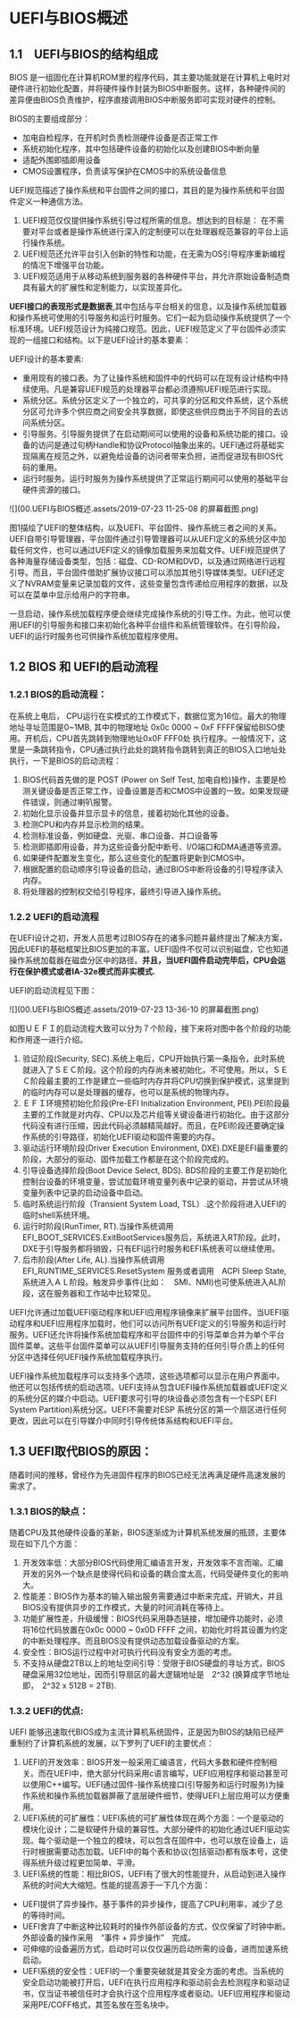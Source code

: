 # UEFI与BIOS概述                     

## 1.1　UEFI与BIOS的结构组成



BIOS 是一组固化在计算机ROM里的程序代码，其主要功能就是在计算机上电时对硬件进行初始化配置，并将硬件操作封装为BIOS中断服务。这样，各种硬件间的差异便由BIOS负责维护，程序直接调用BIOS中断服务即可实现对硬件的控制。

BIOS的主要组成部分：

- 加电自检程序，在开机时负责检测硬件设备是否正常工作
- 系统初始化程序，其中包括硬件设备的初始化以及创建BIOS中断向量
- 适配外围即插即用设备
- CMOS设置程序，负责读写保护在CMOS中的系统设备信息



UEFI规范描述了操作系统和平台固件之间的接口，其目的是为操作系统和平台固件定义一种通信方法。

1. UEFI规范仅仅提供操作系统引导过程所需的信息。想达到的目标是： 在不需要对平台或者是操作系统进行深入的定制便可以在处理器规范兼容的平台上运行操作系统。
2. UEFI规范还允许平台引入创新的特性和功能，在无需为OS引导程序重新编程的情况下增强平台功能。
3. UEFI规范适用于从移动系统到服务器的各种硬件平台，并允许原始设备制造商具有最大的扩展性和定制能力，以实现差异化。



**UEFI接口的表现形式是数据表**,其中包括与平台相关的信息，以及操作系统加载器和操作系统可使用的引导服务和运行时服务。它们一起为启动操作系统提供了一个标准环境。UEFI规范设计为纯接口规范。因此，UEFI规范定义了平台固件必须实现的一组接口和结构。以下是UEFI设计的基本要素：

UEFI设计的基本要素:

- 重用现有的接口表。为了让操作系统和固件中的代码可以在现有设计结构中持续使用。凡是兼容UEFI规范的处理器平台都必须遵照UEFI规范进行实现。
- 系统分区。系统分区定义了一个独立的，可共享的分区和文件系统，这个系统分区可允许多个供应商之间安全共享数据，即使这些供应商出于不同目的去访问系统分区。
- 引导服务。引导服务提供了在启动期间可以使用的设备和系统功能的接口。设备的访问是通过句柄Handle和协议Protocol抽象出来的。UEFI通过将基础实现隔离在规范之外，以避免给设备的访问者带来负担，进而促进现有BIOS代码的重用。
- 运行时服务。运行时服务为操作系统提供了正常运行期间可以使用的基础平台硬件资源的接口。

![](00.UEFI与BIOS概述.assets/2019-07-23 11-25-08 的屏幕截图.png)

图1描绘了UEFI的整体结构，以及UEFI、平台固件、操作系统三者之间的关系。UEFI自带引导管理器，平台固件通过引导管理器可以从UEFI定义的系统分区中加载任何文件，也可以通过UEFI定义的镜像加载服务来加载文件。UEFI规范提供了各种海量存储设备类型，包括：磁盘、CD-ROM和DVD，以及通过网络进行远程引导。而且，平台固件借助扩展协议接口可以添加其他引导媒体类型。UEFI还定义了NVRAM变量来记录加载的文件，这些变量包含传递给应用程序的数据，以及可以在菜单中显示给用户的字符串。

一旦启动，操作系统加载程序便会继续完成操作系统的引导工作。为此，他可以使用UEFI的引导服务和接口来初始化各种平台组件和系统管理软件。在引导阶段，UEFI的运行时服务也可供操作系统加载程序使用。

## 1.2 BIOS 和 UEFI的启动流程

### 1.2.1 BIOS的启动流程：

在系统上电后， CPU运行在实模式的工作模式下，数据位宽为16位。最大的物理地址寻址范围是0~1MB, 其中的物理地址 0x0c 0000 ~ 0xF FFFF保留给BISO使用。开机后，CPU首先跳转到物理地址0x0F FFF0处 执行程序。一般情况下，这里是一条跳转指令，CPU通过执行此处的跳转指令跳转到真正的BIOS入口地址处执行，一下是BIOS的启动流程：

1. BIOS代码首先做的是 POST (Power on Self Test, 加电自检)操作，主要是检测关键设备是否正常工作，设备设置是否和CMOS中设置的一致。如果发现硬件错误，则通过喇叭报警。
2. 初始化显示设备并显示显卡的信息，接着初始化其他的设备。
3. 检测CPU和内存并显示检测的结果。
4. 检测标准设备，例如硬盘、光驱、串口设备、并口设备等
5. 检测即插即用设备，并为这些设备分配中断号、I/O端口和DMA通道等资源。
6. 如果硬件配置发生变化，那么这些变化的配置将更新到CMOS中。
7. 根据配置的启动顺序引导设备的启动，通过BIOS中断将设备的引导程序读入内存。
8. 将处理器的控制权交给引导程序，最终引导进入操作系统。

### 1.2.2 UEFI的启动流程

在UEFI设计之初，开发人员思考过BIOS存在的诸多问题并最终提出了解决方案，因此UEFI的基础框架比BIOS更加的丰富。UEFI固件不仅可以识别磁盘，它也知道操作系统加载器在磁盘分区中的路径。**并且，当UEFI固件启动完毕后，CPU会运行在保护模式或者IA-32e模式而非实模式.**

UEFI的启动流程见下图：

![](00.UEFI与BIOS概述.assets/2019-07-23 13-36-10 的屏幕截图.png)

如图ＵＥＦＩ的启动流程大致可以分为７个阶段，接下来将对图中各个阶段的功能和作用逐一进行介绍。

1. 验证阶段(Security, SEC).系统上电后，CPU开始执行第一条指令，此时系统就进入了ＳＥＣ阶段。这个阶段的内存尚未被初始化，不可使用。所以，ＳＥＣ阶段最主要的工作是建立一些临时内存并将CPU切换到保护模式，这里提到的临时内存可以是处理器的缓存，也可以是系统的物理内存。
2. ＥＦＩ环境预初始化阶段(Pre-EFI Initialization Environment, PEI).PEI阶段最主要的工作就是对内存、CPU以及芯片组等关键设备进行初始化。由于这部分代码没有进行压缩，因此代码必须越精简越好。而且，在PEI阶段还要确定操作系统的引导路径，初始化UEFI驱动和固件需要的内存。
3. 驱动运行环境阶段(Driver Execution Environment, DXE).DXE是EFI最重要的阶段，大部分的驱动、固件加载工作都是在这个阶段完成的。
4. 引导设备选择阶段(Boot Device Select, BDS). BDS阶段的主要工作是初始化控制台设备的环境变量，尝试加载环境变量列表中记录的驱动，并尝试从环境变量列表中记录的启动设备中启动。
5. 临时系统运行阶段（Transient System Load, TSL）.这个阶段将进入UEFI的临时shell系统环境。
6. 运行时阶段(RunTimer, RT).当操作系统调用EFI_BOOT_SERVICES.ExitBootServices服务后，系统进入RT阶段。此时，DXE于引导服务都将销毁，只有EFI运行时服务和EFI系统表可以继续使用。
7. 后市阶段(After Life, AL).当操作系统调用　EFI_RUNTIME_SERVICES.ResetSystem 服务或者调用　ACPI Sleep State, 系统进入ＡＬ阶段。触发异步事件(比如：　SMI、NMI)也可使系统进入AL阶段，这在服务器和工作站中比较常见。

UEFI允许通过加载UEFI驱动程序和UEFI应用程序镜像来扩展平台固件。当UEFI驱动程序和UEFI应用程序加载时，他们可以访问所有UEFI定义的引导服务和运行时服务。UEFI还允许将操作系统加载程序和平台固件中的引导菜单合并为单个平台固件菜单。这些平台固件菜单可以从UEFI引导服务支持的任何引导介质上的任何分区中选择任何UEFI操作系统加载程序执行。

UEFI操作系统加载程序可以支持多个选项，这些选项都可以显示在用户界面中。他还可以包括传统的启动选项。UEFI支持从包含UEFI操作系统加载器或UEFI定义的系统分区的媒介中启动。UEFI要求可引导的块设备必须包含有一个ESP( EFI  System Partition)系统分区。UEFI不需要对ESP 系统分区的第一个扇区进行任何更改，因此可以在引导媒介中同时引导传统体系结构和UEFI平台。



## 1.3 UEFI取代BIOS的原因：

随着时间的推移，曾经作为先进固件程序的BIOS已经无法再满足硬件高速发展的需求了。

### 1.3.1 BIOS的缺点：

随着CPU及其他硬件设备的革新，BIOS逐渐成为计算机系统发展的瓶颈，主要体现在如下几个方面：

1. 开发效率低：大部分BIOS代码使用汇编语言开发，开发效率不言而喻。汇编开发的另外一个缺点是使得代码和设备的耦合度太高，代码受硬件变化的影响大。
2. 性能差：BIOS作为基本的输入输出服务需要通过中断来完成，开销大，并且BIOS没有提供异步的工作模式，大量的时间消耗在等待上。
3. 功能扩展性差，升级缓慢：BIOS代码采用静态链接，增加硬件功能时，必须将16位代码放置在0x0c 0000 ~ 0x0D FFFF 之间，初始化时将其设置为约定的中断处理程序。而且BIOS没有提供动态加载设备驱动的方案。
4. 安全性：BIOS运行过程中对可执行代码没有安全方面的考虑。
5. 不支持从硬盘2TB以上的地址空间引导：受限于BIOS硬盘的寻址方式，BIOS硬盘采用32位地址，因而引导扇区的最大逻辑地址是　2^32 (换算成字节地址即，　2^32 x 512B = 2TB).

### 1.3.2 UEFI的优点:

UEFI 能够迅速取代BIOS成为主流计算机系统固件，正是因为BIOS的缺陷已经严重制约了计算机系统的发展，以下罗列了UEFI的主要优点：

1. UEFI的开发效率：BIOS开发一般采用汇编语言，代码大多数和硬件控制相关。而在UEFI中，绝大部分代码采用c语言编写，UEFI应用程序和驱动甚至可以使用C++编写。UEFI通过固件-操作系统接口(引导服务和运行时服务)为操作系统和操作系统加载器屏蔽了底层硬件细节，使得UEFI上层应用可以方便重用。
2. UEFI系统的可扩展性：UEFI系统的可扩展性体现在两个方面：一个是驱动的模块化设计；二是软硬件升级的兼容性。大部分硬件的初始化通过UEFI驱动实现。每个驱动是一个独立的模块，可以包含在固件中，也可以放在设备上，运行时根据需要动态加载。UEFI中的每个表和协议(包括驱动)都有版本号，这使得系统升级过程更加简单、平滑。
3. UEFI系统的性能：相比BIOS，UEFI有了很大的性能提升，从启动到进入操作系统的时间大大缩短。性能的提高源于一下几个方面：

- UEFI提供了异步操作。基于事件的异步操作，提高了CPU利用率，减少了总的等待时间。
- UEFI舍弃了中断这种比较耗时的操作外部设备的方式，仅仅保留了时钟中断。外部设备的操作采用　“事件 + 异步操作”　完成。
- 可伸缩的设备遍历方式，启动时可以仅仅遍历启动所需的设备，进而加速系统启动。
- UEFI系统的安全性：UEFI的一个重要突破就是其安全方面的考虑。当系统的安全启动功能被打开后，UEFI在执行应用程序和驱动前会去检测程序和驱动证书，仅当证书被信任时才会执行这个应用程序或者驱动。UEFI应用程序和驱动采用PE/COFF格式，其签名放在签名块中。





